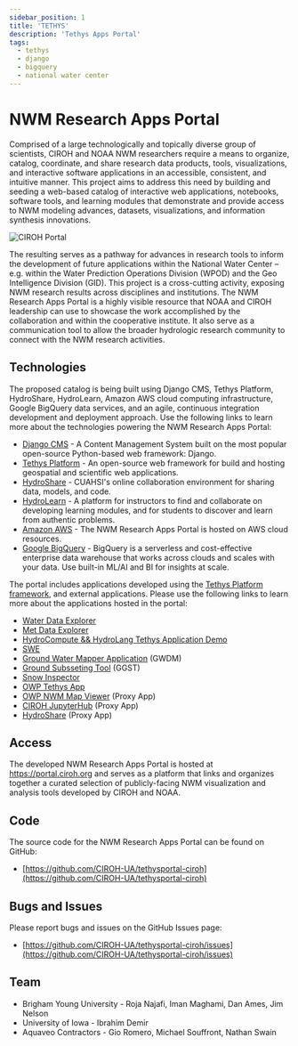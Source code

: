 ```yaml
---
sidebar_position: 1
title: 'TETHYS'
description: 'Tethys Apps Portal'
tags:
  - tethys
  - django
  - bigquery
  - national water center
---
```


# NWM Research Apps Portal

Comprised of a large technologically and topically diverse group of scientists, CIROH and NOAA NWM researchers require a means to organize, catalog, coordinate, and share research data products, tools, visualizations, and interactive software applications in an accessible, consistent, and intuitive manner. This project aims to address this need by building and seeding a web-based catalog of interactive web applications, notebooks, software tools, and learning modules that demonstrate and provide access to NWM modeling advances, datasets, visualizations, and information synthesis innovations.

![CIROH Portal](/img/ciroh-tethys-apps-library.png)

The resulting serves as a pathway for advances in research tools to inform the development of future applications within the National Water Center – e.g. within the Water Prediction Operations Division (WPOD) and the Geo Intelligence Division (GID). This project is a cross-cutting activity, exposing NWM research results across disciplines and institutions. The NWM Research Apps Portal is a highly visible resource that NOAA and CIROH leadership can use to showcase the work accomplished by the collaboration and within the cooperative institute. It also serve as a communication tool to allow the broader hydrologic research community to connect with the NWM research activities.

## Technologies

The proposed catalog is being built using Django CMS, Tethys Platform, HydroShare, HydroLearn, Amazon AWS cloud computing infrastructure, Google BigQuery data services, and an agile, continuous integration development and deployment approach. Use the following links to learn more about the technologies powering the NWM Research Apps Portal:

- [Django CMS](https://www.django-cms.org/) - A Content Management System built on the most popular open-source Python-based web framework: Django.
- [Tethys Platform](https://www.tethysplatform.org/) - An open-source web framework for build and hosting geospatial and scientific web applications.
- [HydroShare](https://www.hydroshare.org/) - CUAHSI's online collaboration environment for sharing data, models, and code.
- [HydroLearn](https://www.hydrolearn.org/) - A platform for instructors to find and collaborate on developing learning modules, and for students to discover and learn from authentic problems.
- [Amazon AWS](https://aws.amazon.com/) - The NWM Research Apps Portal is hosted on AWS cloud resources.
- [Google BigQuery](https://cloud.google.com/bigquery) - BigQuery is a serverless and cost-effective enterprise data warehouse that works across clouds and scales with your data. Use built-in ML/AI and BI for insights at scale.

The portal includes applications developed using the [Tethys Platform framework](https://www.tethysplatform.org/), and external applications. Please use the following links to learn more about the applications hosted in the portal:

- [Water Data Explorer](https://github.com/BYU-Hydroinformatics/Water-Data-Explorer.git)
- [Met Data Explorer](https://github.com/BYU-Hydroinformatics/tethysapp-metdataexplorer.git)
- [HydroCompute &amp;&amp; HydroLang Tethys Application Demo](https://github.com/tethysplatform/tethysapp-hydrocompute.git)
- [SWE](https://github.com/Aquaveo/tethysapp-swe.git)
- [Ground Water Mapper Application](https://github.com/Aquaveo/gwdm.git) (GWDM)
- [Ground Subsseting Tool](https://github.com/Aquaveo/ggst.git) (GGST)
- [Snow Inspector](https://github.com/BYU-Hydroinformatics/snow-inspector)
- [OWP Tethys App](https://github.com/Aquaveo/OWP)
- [OWP NWM Map Viewer](https://water.noaa.gov/map) (Proxy App)
- [CIROH JupyterHub](https://jupyterhub.cuahsi.org/hub/login) (Proxy App)
- [HydroShare](https://www.hydroshare.org/home/) (Proxy App)

## Access

The developed NWM Research Apps Portal is hosted at https://portal.ciroh.org and serves as a platform that links and organizes together a curated selection of publicly-facing NWM visualization and analysis tools developed by CIROH and NOAA.

## Code

The source code for the NWM Research Apps Portal can be found on GitHub:

- [https://github.com/CIROH-UA/tethysportal-ciroh](https://github.com/CIROH-UA/tethysportal-ciroh)

## Bugs and Issues

Please report bugs and issues on the GitHub Issues page:

- [https://github.com/CIROH-UA/tethysportal-ciroh/issues](https://github.com/CIROH-UA/tethysportal-ciroh/issues)

## Team

- Brigham Young University - Roja Najafi, Iman Maghami, Dan Ames, Jim Nelson
- University of Iowa - Ibrahim Demir
- Aquaveo Contractors - Gio Romero, Michael Souffront, Nathan Swain
